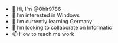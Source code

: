 - 👋 Hi, I’m @Ohir9786
- 👀 I’m interested in Windows
- 🌱 I’m currently learning Germany
- 💞️ I’m looking to collaborate on Informatic
- 📫 How to reach me work

<!---
Ohir9786/Ohir9786 is a ✨ special ✨ repository because its `README.md` (this file) appears on your GitHub profile.
You can click the Preview link to take a look at your changes.
--->
